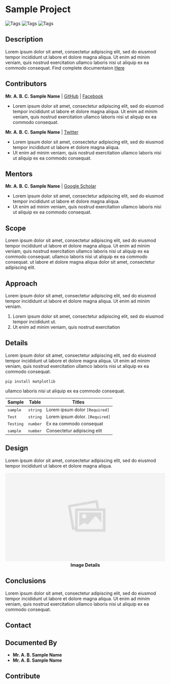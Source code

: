 # Sample Project
<img alt="Tags" src="https://img.shields.io/badge/-CNN-brightgreenn"> <img alt="Tags" src="https://img.shields.io/badge/-Machine  Learning-brightgreenn"> <img alt="Tags" src="https://img.shields.io/badge/-keras-brightgreenn">



## Description 
Lorem ipsum dolor sit amet, consectetur adipiscing elit, sed do eiusmod tempor incididunt ut labore et dolore magna aliqua. Ut enim ad minim veniam, quis nostrud exercitation ullamco laboris nisi ut aliquip ex ea commodo consequat. Find complete documentaion [Here](https://npmjs.org/)

## Contributors
**Mr. A. B. C. Sample Name** | [GitHub](https://npmjs.org/) | [Facebook](https://npmjs.org/)
- Lorem ipsum dolor sit amet, consectetur adipiscing elit, sed do eiusmod tempor incididunt ut labore et dolore magna aliqua. Ut enim ad minim veniam, quis nostrud exercitation ullamco laboris nisi ut aliquip ex ea commodo consequat. 

**Mr. A. B. C. Sample Name** | [Twitter](https://npmjs.org/) 
- Lorem ipsum dolor sit amet, consectetur adipiscing elit, sed do eiusmod tempor incididunt ut labore et dolore magna aliqua. 
- Ut enim ad minim veniam, quis nostrud exercitation ullamco laboris nisi ut aliquip ex ea commodo consequat.
  

## Mentors
**Mr. A. B. C. Sample Name** | [Google Scholar](https://npmjs.org/) 
- Lorem ipsum dolor sit amet, consectetur adipiscing elit, sed do eiusmod tempor incididunt ut labore et dolore magna aliqua. 
- Ut enim ad minim veniam, quis nostrud exercitation ullamco laboris nisi ut aliquip ex ea commodo consequat.

## Scope
Lorem ipsum dolor sit amet, consectetur adipiscing elit, sed do eiusmod tempor incididunt ut labore et dolore magna aliqua. Ut enim ad minim veniam, quis nostrud exercitation ullamco laboris nisi ut aliquip ex ea commodo consequat. 
ullamco laboris nisi ut aliquip ex ea commodo consequat. ut labore et dolore magna aliqua dolor sit amet, consectetur adipiscing elit.

## Approach
Lorem ipsum dolor sit amet, consectetur adipiscing elit, sed do eiusmod tempor incididunt ut labore et dolore magna aliqua. Ut enim ad minim veniam.
1. Lorem ipsum dolor sit amet, consectetur adipiscing elit, sed do eiusmod tempor incididunt ut.
2. Ut enim ad minim veniam, quis nostrud exercitation

## Details
Lorem ipsum dolor sit amet, consectetur adipiscing elit, sed do eiusmod tempor incididunt ut labore et dolore magna aliqua. Ut enim ad minim veniam, quis nostrud exercitation ullamco laboris nisi ut aliquip ex ea commodo consequat.
```pip
pip install matplotlib
```
ullamco laboris nisi ut aliquip ex ea commodo consequat.

| Sample            | Table         | Titles                                                       |
| ------------------- | ------------ | ----------------------------------------------------------------- |
| `sample` | `string`     | Lorem ipsum dolor `[Required]`                       |
| `Test`  | `string`     | Lorem ipsum dolor. `[Required]`                         |
| `Testing`       | `number`     | Ex ea commodo consequat                                        |
| `sample`        | `number`     | Consectetur adipiscing elit                                         |

## Design
Lorem ipsum dolor sit amet, consectetur adipiscing elit, sed do eiusmod tempor incididunt ut labore et dolore magna aliqua.

<img src="./Assets/Images/image%20placeholder.jpg" alt="MarineGEO circle logo">
<figcaption align="center"><b>Image Details</b></figcaption>

## Conclusions
Lorem ipsum dolor sit amet, consectetur adipiscing elit, sed do eiusmod tempor incididunt ut labore et dolore magna aliqua. Ut enim ad minim veniam, quis nostrud exercitation ullamco laboris nisi ut aliquip ex ea commodo consequat. 

## Contact

## Documented By
- **Mr. A. B. Sample Name**
- **Mr. A. B. Sample Name**

## Contribute
